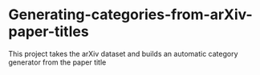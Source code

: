 # Generating-categories-from-arXiv-paper-titles
This project takes the arXiv dataset and builds an automatic category generator from the paper title
